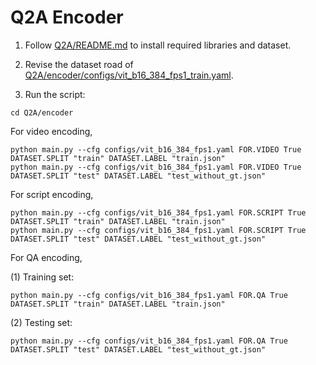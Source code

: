 # Q2A Encoder

1. Follow [Q2A/README.md](https://github.com/showlab/Q2A/blob/master/README.md) to install required libraries and dataset.

2. Revise the dataset road of [Q2A/encoder/configs/vit_b16_384_fps1_train.yaml](https://github.com/showlab/Q2A/blob/master/encoder/configs/vit_b16_384_fps1_train.yaml).

3. Run the script:

```
cd Q2A/encoder
```

For video encoding, 

```
python main.py --cfg configs/vit_b16_384_fps1.yaml FOR.VIDEO True DATASET.SPLIT "train" DATASET.LABEL "train.json"
python main.py --cfg configs/vit_b16_384_fps1.yaml FOR.VIDEO True DATASET.SPLIT "test" DATASET.LABEL "test_without_gt.json"
```

For script encoding, 

```
python main.py --cfg configs/vit_b16_384_fps1.yaml FOR.SCRIPT True DATASET.SPLIT "train" DATASET.LABEL "train.json"
python main.py --cfg configs/vit_b16_384_fps1.yaml FOR.SCRIPT True DATASET.SPLIT "test" DATASET.LABEL "test_without_gt.json"
```

For QA encoding,

(1) Training set:

```
python main.py --cfg configs/vit_b16_384_fps1.yaml FOR.QA True DATASET.SPLIT "train" DATASET.LABEL "train.json"
```

(2) Testing set:

```
python main.py --cfg configs/vit_b16_384_fps1.yaml FOR.QA True DATASET.SPLIT "test" DATASET.LABEL "test_without_gt.json"
```
